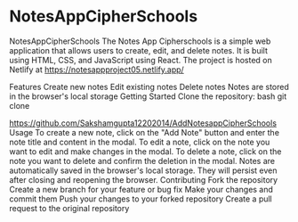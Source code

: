 # NotesAppCipherSchools
NotesAppCipherSchools
The Notes App Cipherschools is a simple web application that allows users to create, edit, and delete notes. It is built using HTML, CSS, and JavaScript using React. The project is hosted on Netlify at https://notesappproject05.netlify.app/

Features
Create new notes Edit existing notes Delete notes Notes are stored in the browser's local storage Getting Started Clone the repository: bash git clone 

https://github.com/Sakshamgupta12202014/AddNotesappCipherSchools
Usage
To create a new note, click on the "Add Note" button and enter the note title and content in the modal. To edit a note, click on the note you want to edit and make changes in the modal. To delete a note, click on the note you want to delete and confirm the deletion in the modal. Notes are automatically saved in the browser's local storage. They will persist even after closing and reopening the browser. Contributing Fork the repository Create a new branch for your feature or bug fix Make your changes and commit them Push your changes to your forked repository Create a pull request to the original repository
